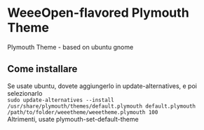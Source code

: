 # WeeeOpen-flavored Plymouth Theme
Plymouth Theme - based on ubuntu gnome
## Come installare
Se usate ubuntu, dovete aggiungerlo in update-alternatives, e poi selezionarlo  
`sudo update-alternatives --install /usr/share/plymouth/themes/default.plymouth default.plymouth /path/to/folder/weeetheme/weeetheme.plymouth 100
`  
Altrimenti, usate plymouth-set-default-theme
